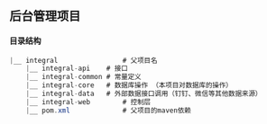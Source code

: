 ## 后台管理项目
#### 目录结构


```java
|__ integral				# 父项目名
    |__ integral-api 	# 接口
    |__ integral-common	# 常量定义
    |__ integral-core	# 数据库操作 （本项目对数据库的操作）
    |__ integral-data	# 外部数据接口调用（钉钉、微信等其他数据来源）
    |__ integral-web		# 控制层
    |__ pom.xml				# 父项目的maven依赖
```



​    
